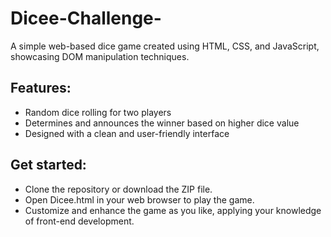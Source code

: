 # Dicee-Challenge-
A simple web-based dice game created using HTML, CSS, and JavaScript, showcasing DOM manipulation techniques.
## Features:

- Random dice rolling for two players
- Determines and announces the winner based on higher dice value
- Designed with a clean and user-friendly interface

## Get started:

- Clone the repository or download the ZIP file.
- Open Dicee.html in your web browser to play the game.
- Customize and enhance the game as you like, applying your knowledge of front-end development.
